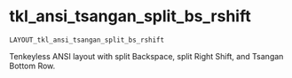 # tkl_ansi_tsangan_split_bs_rshift

    LAYOUT_tkl_ansi_tsangan_split_bs_rshift

Tenkeyless ANSI layout with split Backspace, split Right Shift, and Tsangan Bottom Row.
